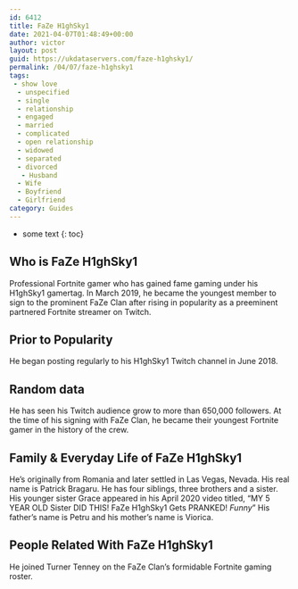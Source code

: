 ```yaml
---
id: 6412
title: FaZe H1ghSky1
date: 2021-04-07T01:48:49+00:00
author: victor
layout: post
guid: https://ukdataservers.com/faze-h1ghsky1/
permalink: /04/07/faze-h1ghsky1
tags:
 - show love
  - unspecified
  - single
  - relationship
  - engaged
  - married
  - complicated
  - open relationship
  - widowed
  - separated
  - divorced
   - Husband
  - Wife
  - Boyfriend
  - Girlfriend
category: Guides
---
```


* some text
{: toc}


## Who is FaZe H1ghSky1



Professional Fortnite gamer who has gained fame gaming under his H1ghSky1 gamertag. In March 2019, he became the youngest member to sign to the prominent FaZe Clan after rising in popularity as a preeminent partnered Fortnite streamer on Twitch. 

                
                
                
## Prior to Popularity



He began posting regularly to his H1ghSky1 Twitch channel in June 2018. 

                
                
                
## Random data



He has seen his Twitch audience grow to more than 650,000 followers. At the time of his signing with FaZe Clan, he became their youngest Fortnite gamer in the history of the crew.

                
                
                
## Family & Everyday Life of FaZe H1ghSky1



He&#8217;s originally from Romania and later settled in Las Vegas, Nevada. His real name is Patrick Bragaru. He has four siblings, three brothers and a sister. His younger sister Grace appeared in his April 2020 video titled, &#8220;MY 5 YEAR OLD Sister DID THIS! FaZe H1ghSky1 Gets PRANKED! *Funny*&#8221; His father&#8217;s name is Petru and his mother&#8217;s name is Viorica.

                
                
                
## People Related With FaZe H1ghSky1



He joined Turner Tenney on the FaZe Clan&#8217;s formidable Fortnite gaming roster. 

                
              
            
          
          
          